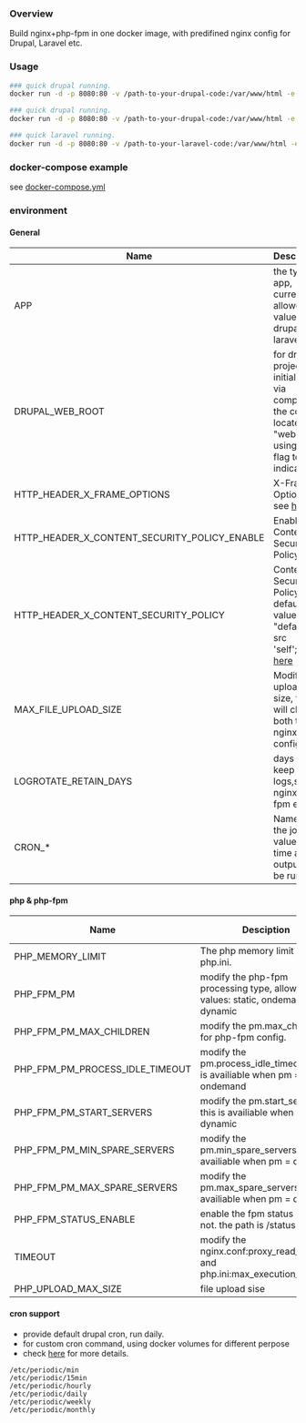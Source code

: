 ### Overview
Build nginx+php-fpm in one docker image, with predifined nginx config for Drupal, Laravel etc.

### Usage
```bash
### quick drupal running.
docker run -d -p 8080:80 -v /path-to-your-drupal-code:/var/www/html -e APP=drupal sparkpos/docker-nginx-php:7.4-alpine

### quick drupal running.
docker run -d -p 8080:80 -v /path-to-your-drupal-code:/var/www/html -e APP=drupal -e DRUPAL_WEB_ROOT=web sparkpos/docker-nginx-php:7.4-alpine

### quick laravel running.
docker run -d -p 8080:80 -v /path-to-your-laravel-code:/var/www/html -e APP=laravel sparkpos/docker-nginx-php:7.4-alpine
```

### docker-compose example
see [docker-compose.yml](https://github.com/sparkpos/docker-nginx-php/blob/master/docker-compose-example.yml)

### environment
#### General
|Name|Description|default value|
|----|-----------|------|
|APP|the type of app, current allowed value: drupal, laravel|drupal|
|DRUPAL_WEB_ROOT|for drupal project that initialized via compose, the code is located in "web". using this flag to indicate.|""|
|HTTP_HEADER_X_FRAME_OPTIONS|X-Frame-Options; see [here](https://developer.mozilla.org/zh-CN/docs/Web/HTTP/Headers/X-Frame-Options)|SAMEORIGIN|
|HTTP_HEADER_X_CONTENT_SECURITY_POLICY_ENABLE|Enable Content-Security-Policy|FALSE|
|HTTP_HEADER_X_CONTENT_SECURITY_POLICY|Content-Security-Policy, default value: "default-src 'self';";see [here](https://developer.mozilla.org/en-US/docs/Web/HTTP/Headers/Content-Security-Policy)||
|MAX_FILE_UPLOAD_SIZE|Modify the upload file size, this will change both the nginx & php config.| 32M |
|LOGROTATE_RETAIN_DAYS|days to keep the logs,such nginx/php-fpm etc|60|
|CRON_*| Name of the job value of the time and output to be run |`0 2 * * * drush -r /var/www/html cron`|

#### php & php-fpm
|Name|Desciption|default value|
|----|----------|-------------|
|PHP_MEMORY_LIMIT|The php memory limit in php.ini. |1024M|
|PHP_FPM_PM|modify the php-fpm processing type, allowed values: static, ondemand, dynamic|dynamic|
|PHP_FPM_PM_MAX_CHILDREN|modify the pm.max_children for php-fpm config.|300|
|PHP_FPM_PM_PROCESS_IDLE_TIMEOUT|modify the pm.process_idle_timeout. this is availiable when pm = ondemand||
|PHP_FPM_PM_START_SERVERS|modify the pm.start_servers. this is availiable when pm = dynamic|10|
|PHP_FPM_PM_MIN_SPARE_SERVERS|modify the pm.min_spare_servers. this is availiable when pm = dynamic|10|
|PHP_FPM_PM_MAX_SPARE_SERVERS|modify the pm.max_spare_servers. this is availiable when pm = dynamic|30|
|PHP_FPM_STATUS_ENABLE|enable the fpm status path or not. the path is /status|false|
|TIMEOUT|modify the nginx.conf:proxy_read_timeout and php.ini:max_execution_time|30|
|PHP_UPLOAD_MAX_SIZE|file upload sise|512M|

#### cron support
* provide default drupal cron, run daily.
* for custom cron command, using docker volumes for different perpose
* check [here](https://github.com/sparkpos/docker-nginx-php/blob/master/conf/crontab-root) for more details.
```
/etc/periodic/min
/etc/periodic/15min
/etc/periodic/hourly
/etc/periodic/daily
/etc/periodic/weekly
/etc/periodic/monthly
```
